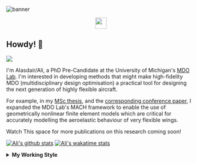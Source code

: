 <!--
# Welcome to Ali's github profile


-->

![banner](https://raw.githubusercontent.com/A-Gray-94/A-Gray-94/main/Images/GitHubProfileBanner.png)
<p align='center'>
<a href="https://www.linkedin.com/in/alasdaircgray/"><img height="30" src="https://github.com/WaylonWalker/WaylonWalker/blob/main/icon/linkedin.png?raw=true"></a>
</p>

## Howdy! 👋

![](https://komarev.com/ghpvc/?username=A-Gray-94&color=blue)

I'm Alasdair/Ali, a PhD Pre-Candidate at the University of Michigan's [MDO Lab](http://mdolab.engin.umich.edu).
I'm interested in developing methods that might make high-fidelity MDO (multidisciplinary design optimisation) a practical tool for designing the next generation of highly flexible aircraft.

For example, in my [MSc thesis](http://resolver.tudelft.nl/uuid:1a6b5001-d213-40d9-bc2c-5e831eda527d), and the [corresponding conference paper](https://www.researchgate.net/publication/348242101_Geometrically_Nonlinear_High-fidelity_Aerostructural_Optimization_for_Highly_Flexible_Wings), I expanded the MDO Lab's MACH framework to enable the use of geometrically nonlinear finite element models which are critical for accurately modelling the aeroelastic behaviour of very flexible wings.

Watch This space for more publications on this research coming soon!

<!--
**A-Gray-94/A-Gray-94** is a ✨ _special_ ✨ repository because its `README.md` (this file) appears on your GitHub profile.

Here are some ideas to get you started:

- 🔭 I’m currently working on ...
- 🌱 I’m currently learning ...
- 👯 I’m looking to collaborate on ...
- 🤔 I’m looking for help with ...
- 💬 Ask me about ...
- 📫 How to reach me: ...
- 😄 Pronouns: ...
- ⚡ Fun fact: ...
-->


[![Ali's github stats](https://github-readme-stats.vercel.app/api?username=A-Gray-94)](https://github.com/anuraghazra/github-readme-stats)
[![Ali's wakatime stats](https://github-readme-stats.vercel.app/api/wakatime?username=ACGray)](https://github.com/anuraghazra/github-readme-stats)


<details>
  <summary>
    <strong>My Working Style</strong>
  </summary>
  
  <!--START_SECTION:waka-->
![Lines of code](https://img.shields.io/badge/From%20Hello%20World%20I%27ve%20Written-4.3%20million%20lines%20of%20code-blue)

**I'm an Early 🐤** 

```text
🌞 Morning    44 commits     ███░░░░░░░░░░░░░░░░░░░░░░   14.15% 
🌆 Daytime    112 commits    █████████░░░░░░░░░░░░░░░░   36.01% 
🌃 Evening    131 commits    ██████████░░░░░░░░░░░░░░░   42.12% 
🌙 Night      24 commits     ██░░░░░░░░░░░░░░░░░░░░░░░   7.72%

```
📅 **I'm Most Productive on Thursday** 

```text
Monday       42 commits     ███░░░░░░░░░░░░░░░░░░░░░░   13.5% 
Tuesday      39 commits     ███░░░░░░░░░░░░░░░░░░░░░░   12.54% 
Wednesday    39 commits     ███░░░░░░░░░░░░░░░░░░░░░░   12.54% 
Thursday     79 commits     ██████░░░░░░░░░░░░░░░░░░░   25.4% 
Friday       79 commits     ██████░░░░░░░░░░░░░░░░░░░   25.4% 
Saturday     13 commits     █░░░░░░░░░░░░░░░░░░░░░░░░   4.18% 
Sunday       20 commits     █░░░░░░░░░░░░░░░░░░░░░░░░   6.43%

```


📊 **This Week I Spent My Time On** 

```text
💬 Programming Languages: 
Python                   11 hrs 40 mins      █████████████░░░░░░░░░░░░   55.35% 
C                        3 hrs 58 mins       ████░░░░░░░░░░░░░░░░░░░░░   18.86% 
Other                    2 hrs 42 mins       ███░░░░░░░░░░░░░░░░░░░░░░   12.88% 
Markdown                 1 hr 54 mins        ██░░░░░░░░░░░░░░░░░░░░░░░   9.02% 
YAML                     44 mins             █░░░░░░░░░░░░░░░░░░░░░░░░   3.55%

🔥 Editors: 
VS Code                  19 hrs 27 mins      ███████████████████████░░   92.31% 
Sublime Text             1 hr 37 mins        ██░░░░░░░░░░░░░░░░░░░░░░░   7.69%

🐱‍💻 Projects: 
pytacs                   9 hrs 9 mins        ██████████░░░░░░░░░░░░░░░   43.43% 
tacs_orig                4 hrs 48 mins       █████░░░░░░░░░░░░░░░░░░░░   22.83% 
MACH-Aero-tutorial       3 hrs 55 mins       ████░░░░░░░░░░░░░░░░░░░░░   18.65% 
PaperReviews             1 hr 52 mins        ██░░░░░░░░░░░░░░░░░░░░░░░   8.88% 
Unknown Project          38 mins             ░░░░░░░░░░░░░░░░░░░░░░░░░   3.07%

💻 Operating System: 
Linux                    21 hrs 5 mins       █████████████████████████   100.0%

```

**I Mostly Code in Python** 

```text
Python                   8 repos             ████████████░░░░░░░░░░░░░   50.0% 
HTML                     2 repos             ███░░░░░░░░░░░░░░░░░░░░░░   12.5% 
TeX                      2 repos             ███░░░░░░░░░░░░░░░░░░░░░░   12.5% 
C++                      1 repo              █░░░░░░░░░░░░░░░░░░░░░░░░   6.25% 
MATLAB                   1 repo              █░░░░░░░░░░░░░░░░░░░░░░░░   6.25%

```


**Timeline**

![Chart not found](https://raw.githubusercontent.com/A-Gray-94/A-Gray-94/main/charts/bar_graph.png) 


 Last Updated on 27/06/2021
<!--END_SECTION:waka-->
</details>
